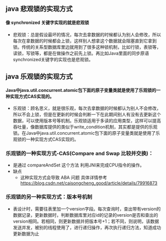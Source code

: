 ## java 悲观锁的实现方式
#### 像 synchronized 关键字实现的就是悲观锁
* 悲观锁：总是假设最坏的情况，每次去拿数据的时候都认为别人会修改，所以每次在拿数据的时候都会上锁，这样别人想拿这个数据就会阻塞直到它拿到锁。传统的关系型数据库里边就用到了很多这种锁机制，比如行锁，表锁等，读锁，写锁等，都是在做操作之前先上锁。再比如Java里面的同步原语synchronized关键字的实现也是悲观锁。

## java 乐观锁的实现方式
#### Java中java.util.concurrent.atomic包下面的原子变量类就是使用了乐观锁的一种实现方式CAS实现的。
* 乐观锁：顾名思义，就是很乐观，每次去拿数据的时候都认为别人不会修改，所以不会上锁，但是在更新的时候会判断一下在此期间别人有没有去更新这个数据，可以使用版本号等机制。乐观锁适用于多读的应用类型，这样可以提高吞吐量，像数据库提供的类似于write_condition机制，其实都是提供的乐观锁。在Java中java.util.concurrent.atomic包下面的原子变量类就是使用了乐观锁的一种实现方式CAS实现的。


### 乐观锁的一种实现方式-CAS(Compare and Swap 比较并交换)：
* 是通过 compareAndSet 这个方法 利用JNI来完成CPU指令的操作。
* 缺点
  * 这种实现方式会导致 ABA 问题 具体详情参考 https://blog.csdn.net/caisongcheng_good/article/details/79916873

### 乐观锁的另一种实现方式：版本号机制
* 表设计时，需要往表里加一个version字段。每次查询时，查出带有version的数据记录，更新数据时，判断数据库里对应id的记录的version是否和查出的version相同。若相同，则更新数据并把版本号+1；若不同，则说明，该数据发送并发，被别的线程使用了，进行递归操作，再次执行递归方法，知道成功更新数据为止


